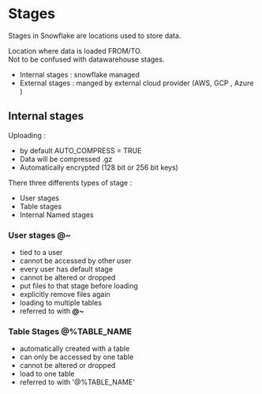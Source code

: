 # Stages

Stages in Snowflake are locations used to store data.

Location where data is loaded FROM/TO.   
Not to be confused with datawarehouse stages.   

* Internal stages : snowflake managed   
* External stages : manged by external cloud provider (AWS, GCP , Azure )   



## Internal stages

Uploading : 
- by default AUTO_COMPRESS = TRUE 
- Data will be compressed .gz 
- Automatically encrypted (128 bit or 256 bit keys)
  
There three differents types of stage : 
* User stages 
* Table stages 
* Internal Named stages

### User stages @~
- tied to a user 
- cannot be accessed by other user 
- every user has default stage 
- cannot be altered or dropped 
- put files to that stage before loading 
- explicitly remove files again 
- loading to multiple tables 
- referred to with **@~**

### Table Stages @%TABLE_NAME
* automatically created with a table 
* can only be accessed by one table 
* cannot be altered or dropped 
* load to one table 
* referred to with '@%TABLE_NAME'
